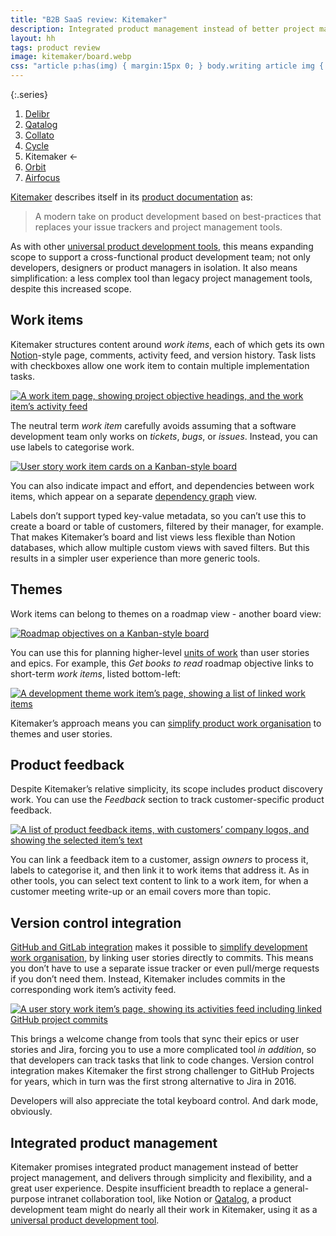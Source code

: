 ```yaml
---
title: "B2B SaaS review: Kitemaker"
description: Integrated product management instead of better project management
layout: hh
tags: product review
image: kitemaker/board.webp
css: "article p:has(img) { margin:15px 0; } body.writing article img { border: 1px solid #ddd; max-width:calc(100% - 3px) } article a:hover img { box-shadow: 0 0 6px 2px #428bca; }"
---
```


{:.series}
1. [Delibr](delibr-views)
2. [Qatalog](qatalog-review)
3. [Collato](collato-review)
3. [Cycle](cycle-review)
4. Kitemaker ←
5. [Orbit](orbit-review)
6. [Airfocus](airfocus-review)

[Kitemaker](https://kitemaker.co/) describes itself in its
[product documentation](https://guide.kitemaker.co/about) as:

> A modern take on product development based on best-practices that replaces your issue trackers and project management tools.

As with other [universal product development tools](universal-tools),
this means expanding scope to support a cross-functional product development team; not only developers, designers or product managers in isolation.
It also means simplification: a less complex tool than legacy project management tools, despite this increased scope.

## Work items

Kitemaker structures content around _work items_, each of which gets its own 
[Notion](intranet-ten-word-wiki)-style page, comments, activity feed, and version history.
Task lists with checkboxes allow one work item to contain multiple implementation tasks.

[![A work item page, showing project objective headings, and the work item’s activity feed](kitemaker/work-item.webp)](kitemaker/work-item.webp)

The neutral term _work item_ carefully avoids assuming that a software development team only works on _tickets_, _bugs_, or _issues_.
Instead, you can use labels to categorise work.

[![User story work item cards on a Kanban-style board](kitemaker/board.webp)](kitemaker/board.webp)

You can also indicate impact and effort, and dependencies between work items, which appear on a separate
[dependency graph](https://guide.kitemaker.co/overview/dependencies-and-dependency-graph) view.

Labels don’t support typed key-value metadata, so you can’t use this to create a board or table of customers, filtered by their manager, for example.
That makes Kitemaker’s  board and list views less flexible than Notion databases, which allow multiple custom views with saved filters.
But this results in a simpler user experience than more generic tools.

## Themes

Work items can belong to themes on a roadmap view - another board view:

[![Roadmap objectives on a Kanban-style board](kitemaker/roadmap.webp)](kitemaker/roadmap.webp)

You can use this for planning higher-level [units of work](units-of-work) than user stories and epics.
For example, this _Get books to read_ roadmap objective links to short-term _work items_, listed bottom-left:

[![A development theme work item’s page, showing a list of linked work items](kitemaker/theme.webp)](kitemaker/theme.webp)

Kitemaker’s approach means you can [simplify product work organisation](simplify-product-work)
to themes and user stories.

## Product feedback

Despite Kitemaker’s relative simplicity, its scope includes product discovery work.
You can use the _Feedback_ section to track customer-specific product feedback.

[![A list of product feedback items, with customers’ company logos, and showing the selected item’s text](kitemaker/feedback.webp)](kitemaker/feedback.webp)

You can link a feedback item to a customer, assign _owners_ to process it, labels to categorise it, and then link it to work items that address it.
As in other tools, you can select text content to link to a work item, for when a customer meeting write-up or an email covers more than topic.

## Version control integration

[GitHub and GitLab integration](https://guide.kitemaker.co/integrations-overview/github-and-gitlab)
makes it possible to [simplify development work organisation](simplify-development-work),
by linking user stories directly to commits.
This means you don’t have to use a separate issue tracker or even pull/merge requests if you don’t need them.
Instead, Kitemaker includes commits in the corresponding work item’s activity feed.

[![A user story work item’s page, showing its activities feed including linked GitHub project commits](kitemaker/activities-github.webp)](kitemaker/activities-github.webp)

This brings a welcome change from tools that sync their epics or user stories and Jira, forcing you to use a more complicated tool _in addition_, so that developers can track tasks that link to code changes.
Version control integration makes Kitemaker the first strong challenger to GitHub Projects for years, which in turn was the first strong alternative to Jira in 2016.

Developers will also appreciate the total keyboard control.
And dark mode, obviously.

## Integrated product management

Kitemaker promises integrated product management instead of better project management, and delivers through simplicity and flexibility, and a great user experience.
Despite insufficient breadth to replace a general-purpose intranet collaboration tool,
like Notion or [Qatalog](qatalog-review), a product development team might do nearly all their work in Kitemaker,
using it as a [universal product development tool](universal-tools).
